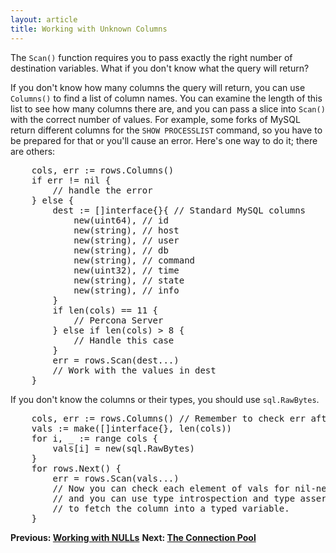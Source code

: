 ```yaml
---
layout: article
title: Working with Unknown Columns
---
```


The `Scan()` function requires you to pass exactly the right number of
destination variables. What if you don't know what the query will return?

If you don't know how many columns the query will return, you can use
`Columns()` to find a list of column names. You can examine the length of this
list to see how many columns there are, and you can pass a slice into `Scan()`
with the correct number of values. For example, some forks of MySQL return
different columns for the `SHOW PROCESSLIST` command, so you have to be prepared
for that or you'll cause an error. Here's one way to do it; there are others:

<pre class="prettyprint lang-go">
	cols, err := rows.Columns()
	if err != nil {
		// handle the error
	} else {
		dest := []interface{}{ // Standard MySQL columns
			new(uint64), // id
			new(string), // host
			new(string), // user
			new(string), // db
			new(string), // command
			new(uint32), // time
			new(string), // state
			new(string), // info
		}
		if len(cols) == 11 {
			// Percona Server
		} else if len(cols) &gt; 8 {
			// Handle this case
		}
		err = rows.Scan(dest...)
		// Work with the values in dest
	}
</pre>

If you don't know the columns or their types, you should use `sql.RawBytes`.

<pre class="prettyprint lang-go">
	cols, err := rows.Columns() // Remember to check err afterwards
	vals := make([]interface{}, len(cols))
	for i, _ := range cols {
		vals[i] = new(sql.RawBytes)
	}
	for rows.Next() {
		err = rows.Scan(vals...)
		// Now you can check each element of vals for nil-ness,
		// and you can use type introspection and type assertions
		// to fetch the column into a typed variable.
	}
</pre>

**Previous: [Working with NULLs](nulls.html)**
**Next: [The Connection Pool](connection-pool.html)**
